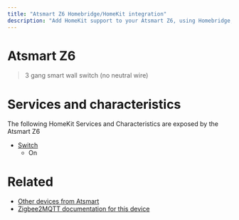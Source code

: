```yaml
---
title: "Atsmart Z6 Homebridge/HomeKit integration"
description: "Add HomeKit support to your Atsmart Z6, using Homebridge, Zigbee2MQTT and homebridge-z2m."
---
```

<!---
This file has been GENERATED using src/docgen/docgen.ts
DO NOT EDIT THIS FILE MANUALLY!
-->
# Atsmart Z6
> 3 gang smart wall switch (no neutral wire)


# Services and characteristics
The following HomeKit Services and Characteristics are exposed by
the Atsmart Z6

* [Switch](../../switch.md)
  * On


# Related
* [Other devices from Atsmart](../index.md#atsmart)
* [Zigbee2MQTT documentation for this device](https://www.zigbee2mqtt.io/devices/Z6.html)